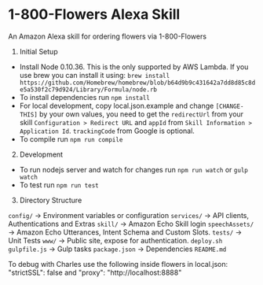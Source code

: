 # 1-800-Flowers Alexa Skill

An Amazon Alexa skill for ordering flowers via 1-800-Flowers

1. Initial Setup

* Install Node 0.10.36. This is the only supported by AWS Lambda. If you use brew you can install it using:
`brew install https://github.com/Homebrew/homebrew/blob/b64d9b9c431642a7dd8d85c8de5a530f2c79d924/Library/Formula/node.rb`
* To install dependencies run `npm install`
* For local development, copy local.json.example and change `[CHANGE-THIS]` by your own values, you need to get the `redirectUrl` from your skill `Configuration > Redirect URL` and `appId` from `Skill Information > Application Id`. `trackingCode` from Google is optional.
* To compile run `npm run compile`

2. Development

* To run nodejs server and watch for changes run `npm run watch` or `gulp watch`
* To test run `npm run test`

3. Directory Structure

`config/` -> Environment variables or configuration
`services/` -> API clients, Authentications and Extras
`skill/` -> Amazon Echo Skill login
`speechAssets/` -> Amazon Echo Utterances, Intent Schema and Custom Slots.
`tests/` -> Unit Tests
`www/` -> Public site, expose for authentication.
`deploy.sh`
`gulpfile.js` -> Gulp tasks
`package.json` -> Dependencies
`README.md`

To debug with Charles use the following inside flowers in local.json:  "strictSSL": false and "proxy": "http://localhost:8888"